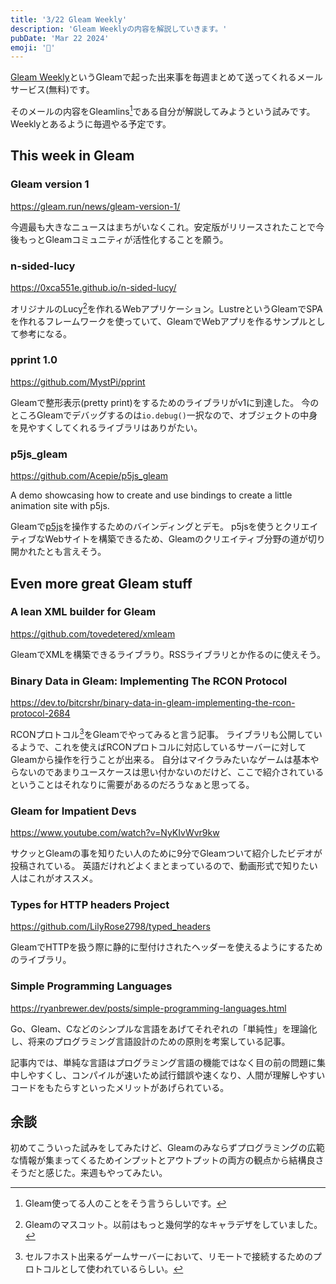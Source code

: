 ```yaml
---
title: '3/22 Gleam Weekly'
description: 'Gleam Weeklyの内容を解説していきます。'
pubDate: 'Mar 22 2024'
emoji: '🦊'
---
```


[Gleam Weekly](https://gleamweekly.com)というGleamで起った出来事を毎週まとめて送ってくれるメールサービス(無料)です。

そのメールの内容をGleamlins[^1]である自分が解説してみようという試みです。Weeklyとあるように毎週やる予定です。

## This week in Gleam

### Gleam version 1

https://gleam.run/news/gleam-version-1/

今週最も大きなニュースはまちがいなくこれ。安定版がリリースされたことで今後もっとGleamコミュニティが活性化することを願う。

### n-sided-lucy

https://0xca551e.github.io/n-sided-lucy/

オリジナルのLucy[^2]を作れるWebアプリケーション。LustreというGleamでSPAを作れるフレームワークを使っていて、GleamでWebアプリを作るサンプルとして参考になる。

### pprint 1.0

https://github.com/MystPi/pprint

Gleamで整形表示(pretty print)をするためのライブラリがv1に到達した。
今のところGleamでデバッグするのは`io.debug()`一択なので、オブジェクトの中身を見やすくしてくれるライブラリはありがたい。

### p5js_gleam

https://github.com/Acepie/p5js_gleam

A demo showcasing how to create and use bindings to create a little animation site with p5js.

Gleamで[p5js](https://p5js.jp)を操作するためのバインディングとデモ。
p5jsを使うとクリエイティブなWebサイトを構築できるため、Gleamのクリエイティブ分野の道が切り開かれたとも言えそう。

## Even more great Gleam stuff

### A lean XML builder for Gleam

https://github.com/tovedetered/xmleam

GleamでXMLを構築できるライブラり。RSSライブラリとか作るのに使えそう。

### Binary Data in Gleam: Implementing The RCON Protocol

https://dev.to/bitcrshr/binary-data-in-gleam-implementing-the-rcon-protocol-2684

RCONプロトコル[^3]をGleamでやってみると言う記事。
ライブラリも公開しているようで、これを使えばRCONプロトコルに対応しているサーバーに対してGleamから操作を行うことが出来る。
自分はマイクラみたいなゲームは基本やらないのであまりユースケースは思い付かないのだけど、ここで紹介されているということはそれなりに需要があるのだろうなぁと思ってる。

### Gleam for Impatient Devs

https://www.youtube.com/watch?v=NyKIvWvr9kw

サクッとGleamの事を知りたい人のために9分でGleamついて紹介したビデオが投稿されている。
英語だけれどよくまとまっているので、動画形式で知りたい人はこれがオススメ。

### Types for HTTP headers Project

https://github.com/LilyRose2798/typed_headers

GleamでHTTPを扱う際に静的に型付けされたヘッダーを使えるようにするためのライブラリ。

### Simple Programming Languages

https://ryanbrewer.dev/posts/simple-programming-languages.html

Go、Gleam、Cなどのシンプルな言語をあげてそれぞれの「単純性」を理論化し、将来のプログラミング言語設計のための原則を考案している記事。

記事内では、単純な言語はプログラミング言語の機能ではなく目の前の問題に集中しやすくし、コンパイルが速いため試行錯誤や速くなり、人間が理解しやすいコードをもたらすといったメリットがあげられている。

## 余談

初めてこういった試みをしてみたけど、Gleamのみならずプログラミングの広範な情報が集まってくるためインプットとアウトプットの両方の観点から結構良さそうだと感じた。来週もやってみたい。

[^1]: Gleam使ってる人のことをそう言うらしいです。
[^2]: Gleamのマスコット。以前はもっと幾何学的なキャラデザをしていました。
[^3]: セルフホスト出来るゲームサーバーにおいて、リモートで接続するためのプロトコルとして使われているらしい。
